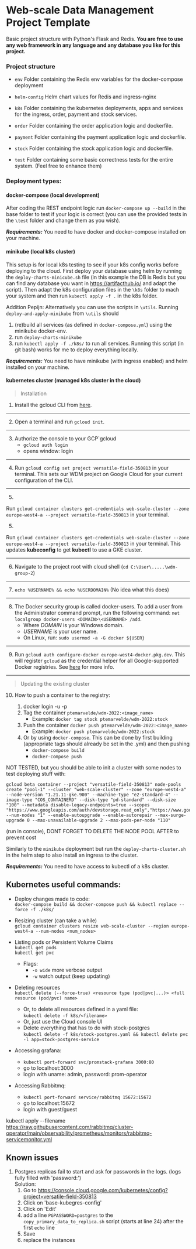 # Web-scale Data Management Project Template

Basic project structure with Python's Flask and Redis.
**You are free to use any web framework in any language and any database you like for this project.**

### Project structure

* `env`
  Folder containing the Redis env variables for the docker-compose deployment

* `helm-config`
  Helm chart values for Redis and ingress-nginx

* `k8s`
  Folder containing the kubernetes deployments, apps and services for the ingress, order, payment and stock services.

* `order`
  Folder containing the order application logic and dockerfile.

* `payment`
  Folder containing the payment application logic and dockerfile.

* `stock`
  Folder containing the stock application logic and dockerfile.

* `test`
  Folder containing some basic correctness tests for the entire system. (Feel free to enhance them)

### Deployment types:

#### docker-compose (local development)

After coding the REST endpoint logic run `docker-compose up --build` in the base folder to test if your logic is correct
(you can use the provided tests in the `\test` folder and change them as you wish).

***Requirements:*** You need to have docker and docker-compose installed on your machine.

#### minikube (local k8s cluster)

This setup is for local k8s testing to see if your k8s config works before deploying to the cloud. First deploy your
database using helm by running the `deploy-charts-minicube.sh` file (in this example the DB is Redis but you can find
any database you want in https://artifacthub.io/ and adapt the script). Then adapt the k8s configuration files in the
`\k8s` folder to mach your system and then run `kubectl apply -f .` in the k8s folder.

Addition Pepijn: Alternatively you can use the scripts in `\utils`. Running `deploy-and-apply-minikube` from `\utils`
should

1. (re)build all services (as defined in `docker-compose.yml`) using the minikube docker-env.
2. run `deploy-charts-minikube`
3. run `kubectl apply -f ./k8s/` to run all services. Running this script (in git bash) works for me to deploy
   everything locally.

***Requirements:*** You need to have minikube (with ingress enabled) and helm installed on your machine.

#### kubernetes cluster (managed k8s cluster in the cloud)

> Installation

1. Install the gcloud CLI from [here](https://cloud.google.com/sdk/docs/install).

___

2. Open a terminal and run `gcloud init`.

___

3. Authorize the console to your GCP`gcloud
    - `gcloud auth login`
    - opens window: login

___

4. Run `gcloud config set project versatile-field-350813` in your terminal. This sets our WDM project on Google Cloud
   for your current configuration of the CLI.

___

5.

Run `gcloud container clusters get-credentials web-scale-cluster --zone europe-west4-a --project versatile-field-350813`
in your terminal.

5.

Run `gcloud container clusters get-credentials web-scale-cluster --zone europe-west4-a --project versatile-field-350813`
in your terminal. This updates **kubeconfig** to get **kubectl** to use a GKE cluster.
___

6. Navigate to the project root with cloud shell (`cd C:\User\.....\wdm-group-2`)

___

7. `echo %USERNAME% && echo %USERDOMAIN%` (No idea what this does)

___

8. The Docker security group is called docker-users. To add a user from the Administrator command prompt, run the
   following command:
   `net localgroup docker-users <DOMAIN>\<USERNAME> /add`.
    - Where *DOMAIN* is your Windows domain.
    - *USERNAME* is your user name.
    - On Linux, run: `sudo usermod -a -G docker ${USER}`

___

9. Run `gcloud auth configure-docker europe-west4-docker.pkg.dev`. This will register `gcloud` as the credential helper
   for all Google-supported Docker registries.
   See [here](https://cloud.google.com/sdk/gcloud/reference/auth/configure-docker) for more info.

___
> Updating the existing cluster

10. How to push a container to the registry:

    1. docker login -u <uname> -p <key>
    2. Tag the container `ptemarvelde/wdm-2022:<image_name>`
        - Example: `docker tag stock ptemarvelde/wdm-2022:stock`
    3. Push the container `docker push ptemarvelde/wdm-2022:<image_name>`
        - Example: `docker push ptemarvelde/wdm-2022:stock`
    4. Or by using `docker-compose`. This can be done by first building (appropriate tags should already be set in the
       .yml) and then pushing
        - `docker-compose build`
        - `docker-compose push`

NOT TESTED, but you should be able to init a cluster with some nodes to test deploying stuff with:

```
gcloud beta container --project "versatile-field-350813" node-pools create "pool-1" --cluster "web-scale-cluster" --zone "europe-west4-a" --node-version "1.21.11-gke.900" --machine-type "e2-standard-4" --image-type "COS_CONTAINERD" --disk-type "pd-standard" --disk-size "100" --metadata disable-legacy-endpoints=true --scopes "https://www.googleapis.com/auth/devstorage.read_only","https://www.googleapis.com/auth/logging.write","https://www.googleapis.com/auth/monitoring","https://www.googleapis.com/auth/servicecontrol","https://www.googleapis.com/auth/service.management.readonly","https://www.googleapis.com/auth/trace.append" --num-nodes "1" --enable-autoupgrade --enable-autorepair --max-surge-upgrade 0 --max-unavailable-upgrade 2 --max-pods-per-node "110"
```

(run in console), DONT FORGET TO DELETE THE NODE POOL AFTER to prevent cost

Similarly to the `minikube` deployment but run the `deploy-charts-cluster.sh` in the helm step to also install an
ingress to the cluster.

***Requirements:*** You need to have access to kubectl of a k8s cluster.

## Kubernetes useful commands:

- Deploy changes made to code: <br>
  `docker-compose build && docker-compose push && kubectl replace --force -f ./k8s/`
- Resizing cluster (can take a while) <br>
  `gcloud container clusters resize web-scale-cluster --region europe-west4-a --num-nodes <num_nodes> `
- Listing pods or Persistent Volume Claims<br>
  `kubectl get pods`<br>
  `kubectl get pvc`
    - Flags:
        - `-o wide` more verbose output
        - `-w` watch output (keep updating)
- Deleting resources<br>
  `kubectl delete (--force-true) <resource type (pod|pvc|...)> <full resource (pod/pvc) name>`
    - Or, to delete all resources defined in a yaml file: <br>
      `kubectl delete -f k8s/<filename>`
    - Or, just use the Cloud console UI
    - Delete everything that has to do with stock-postgres <br>
      `kubectl delete -f k8s/stock-postgres.yaml && kubectl delete pvc -l app=stock-postgres-service`

- Accessing grafana:
    - `kubectl port-forward svc/promstack-grafana 3000:80`
    - go to localhost:3000
    - login with uname: admin, password: prom-operator

- Accessing Rabbitmq:
    - `kubectl port-forward service/rabbitmq 15672:15672`
    - go to localhost:15672
    - login with guest/guest

kubectl apply
--filename https://raw.githubusercontent.com/rabbitmq/cluster-operator/main/observability/prometheus/monitors/rabbitmq-servicemonitor.yml

## Known issues

1. Postgres replicas fail to start and ask for passwords in the logs. (logs fully filled with 'password:')
   <br>Solution:
    1. Go to https://console.cloud.google.com/kubernetes/config?project=versatile-field-350813
    2. Click on 'base-kubegres-config'
    3. Click on 'Edit'
    4. add a line `PGPASSWORD=postgres` to the `copy_primary_data_to_replica.sh` script (starts at line 24) after the
       first `echo` line
    5. Save
    6. replace the instances